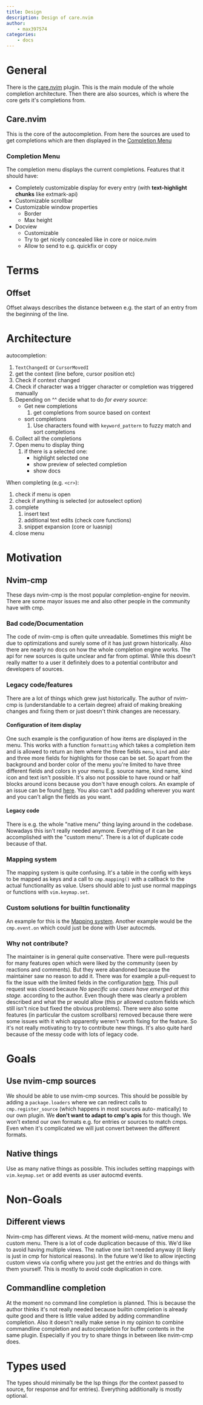 ```yaml
---
title: Design
description: Design of care.nvim
author:
    - max397574
categories:
    - docs
---
```


# General

There is the [care.nvim](https://github.com/max397574/care.nvim) plugin. This is
the main module of the whole completion architecture. Then there are also
sources, which is where the core gets it's completions from.

## Care.nvim

This is the core of the autocompletion. From here the sources are used to get
completions which are then displayed in the [Completion Menu](#completion-menu)

### Completion Menu

The completion menu displays the current completions. Features that it should
have:

-   Completely customizable display for every entry (with **text-highlight
    chunks** like extmark-api)
-   Customizable scrollbar
-   Customizable window properties
    -   Border
    -   Max height
-   Docview
    -   Customizable
    -   Try to get nicely concealed like in core or noice.nvim
    -   Allow to send to e.g. quickfix or copy

# Terms

## Offset

Offset always describes the distance between e.g. the start of an entry from the
beginning of the line.

# Architecture

autocompletion:

1. `TextChangedI` or `CursorMovedI`
2. get the context (line before, cursor position etc)
3. Check if context changed
4. Check if character was a trigger character or completion was triggered
   manually
5. Depending on ^^ decide what to do _for every source_:
    - Get new completions
        1. get completions from source based on context
    - sort completions
        1. Use characters found with `keyword_pattern` to fuzzy match and sort
           completions
6. Collect all the completions
7. Open menu to display thing
    1. if there is a selected one:
        - highlight selected one
        - show preview of selected completion
        - show docs

When completing (e.g. `<cr>`):

1. check if menu is open
2. check if anything is selected (or autoselect option)
3. complete
    1. insert text
    2. additional text edits (check core functions)
    3. snippet expansion (core or luasnip)
4. close menu

# Motivation

## Nvim-cmp

These days nvim-cmp is the most popular completion-engine for neovim. There are
some mayor issues me and also other people in the community have with cmp.

### Bad code/Documentation

The code of nvim-cmp is often quite unreadable. Sometimes this might be due to
optimizations and surely some of it has just grown historically. Also there are
nearly no docs on how the whole completion engine works. The api for new sources
is quite unclear and far from optimal. While this doesn't really matter to a
user it definitely does to a potential contributor and developers of sources.

### Legacy code/features

There are a lot of things which grew just historically. The author of nvim-cmp
is (understandable to a certain degree) afraid of making breaking changes and
fixing them or just doesn't think changes are necessary.

#### Configuration of item display

One such example is the configuration of how items are displayed in the menu.
This works with a function `formatting` which takes a completion item and is
allowed to return an item where the three fields `menu`, `kind` and `abbr` and
three more fields for highlights for those can be set. So apart from the
background and border color of the menu you're limited to have three different
fields and colors in your menu E.g. source name, kind name, kind icon and text
isn't possible. It's also not possible to have round or half blocks around icons
because you don't have enough colors. An example of an issue can be found
[here](https://github.com/hrsh7th/nvim-cmp/issues/1599). You also can't add
padding wherever you want and you can't align the fields as you want.

#### Legacy code

There is e.g. the whole "native menu" thing laying around in the codebase.
Nowadays this isn't really needed anymore. Everything of it can be accomplished
with the "custom menu". There is a lot of duplicate code because of that.

### Mapping system

The mapping system is quite confusing. It's a table in the config with keys to
be mapped as keys and a call to `cmp.mapping()` with a callback to the actual
functionality as value. Users should able to just use normal mappings or
functions with `vim.keymap.set`.

### Custom solutions for builtin functionality

An example for this is the [Mapping system](#mapping-system). Another example
would be the `cmp.event.on` which could just be done with User autocmds.

### Why not contribute?

The maintainer is in general quite conservative. There were pull-requests for
many features open which were liked by the community (seen by reactions and
comments). But they were abandoned because the maintainer saw no reason to add
it. There was for example a pull-request to fix the issue with the limited
fields in the configuration
[here](https://github.com/hrsh7th/nvim-cmp/pull/1238). This pull request was
closed because _No specific use cases have emerged at this stage._ according to
the author. Even though there was clearly a problem described and what the pr
would allow (this pr allowed custom fields which still isn't nice but fixed the
obvious problems). There were also some features (in particular the custom
scrollbars) removed because there were some issues with it which apparently
weren't worth fixing for the feature. So it's not really motivating to try to
contribute new things. It's also quite hard because of the messy code with lots
of legacy code.

# Goals

## Use nvim-cmp sources

We should be able to use nvim-cmp sources. This should be possible by adding a
`package.loaders` where we can redirect calls to `cmp.register_source` (which
happens in most sources auto- matically) to our own plugin. We **don't want to
adapt to cmp's apis** for this though. We won't extend our own formats e.g. for
entries or sources to match cmps. Even when it's complicated we will just
convert between the different formats.

## Native things

Use as many native things as possible. This includes setting mappings with
`vim.keymap.set` or add events as user autocmd events.

# Non-Goals

## Different views

Nvim-cmp has different views. At the moment wild-menu, native menu and custom
menu. There is a lot of code duplication because of this. We'd like to avoid
having multiple views. The native one isn't needed anyway (it likely is just in
cmp for historical reasons). In the future we'd like to allow injecting custom
views via config where you just get the entries and do things with them
yourself. This is mostly to avoid code duplication in core.

## Commandline completion

At the moment no command line completion is planned. This is because the author
thinks it's not really needed because builtin completion is already quite good
and there is little value added by adding commandline completion. Also it
doesn't really make sense in my opinion to combine commandline completion and
autocompletion for buffer contents in the same plugin. Especially if you try to
share things in between like nvim-cmp does.

# Types used

The types should minimally be the lsp things (for the context passed to source,
for response and for entries). Everything additionally is mostly optional.
